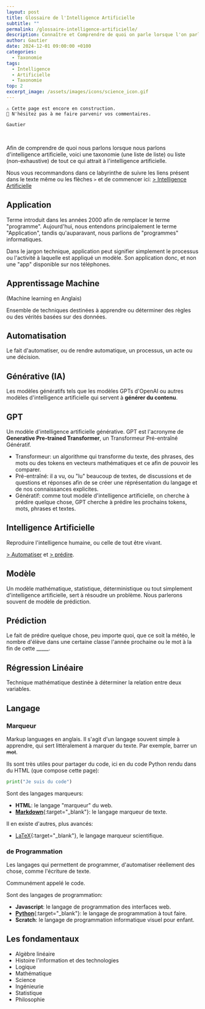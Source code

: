 ```yaml
---
layout: post
title: Glossaire de l'Intelligence Artificielle
subtitle: ""
permalink: /glossaire-intelligence-artificielle/
description: Connaître et Comprendre de quoi on parle lorsque l'on parle d'Intelligence Artificielle.
author: Gautier
date: 2024-12-01 09:00:00 +0100
categories:
  - Taxonomie
tags:
  - Intelligence
  - Artificielle
  - Taxonomie
top: 2
excerpt_image: /assets/images/icons/science_icon.gif
---
```


```text
⚠️ Cette page est encore en construction.
📣 N'hésitez pas à me faire parvenir vos commentaires.

Gautier
```
<br>

Afin de comprendre de quoi nous parlons lorsque nous parlons d'intelligence artificielle, voici une taxonomie (une liste de liste) ou liste (non-exhaustive) de tout ce qui attrait à l'intelligence artificielle.

Nous vous recommandons dans ce labyrinthe de suivre les liens présent dans le texte même ou les flèches `>` et de commencer ici: [> Intelligence Artificielle](#h-intelligence-artificielle)

<!--more-->

## Application

Terme introduit dans les années 2000 afin de remplacer le terme "programme". Aujourd'hui, nous entendons principalement le terme "Application", tandis qu'auparavant, nous parlions de "programmes" informatiques.  

Dans le jargon technique, application peut signifier simplement le processus ou l'activité à laquelle est appliqué un modèle. Son application donc, et non une "app" disponible sur nos téléphones.

## Apprentissage Machine

(Machine learning en Anglais)

Ensemble de techniques destinées à apprendre ou déterminer des règles ou des vérités basées sur des données.

## Automatisation

Le fait d'automatiser, ou de rendre automatique, un processus, un acte ou une décision.

## Générative (IA)

Les modèles génératifs tels que les modèles GPTs d'OpenAI ou autres modèles d'intelligence artificielle qui servent à **générer du contenu**.

## GPT 

Un modèle d'intelligence artificielle générative. GPT est l'acronyme de **Generative Pre-trained Transformer**, un Transformeur Pré-entraîné Génératif.

- Transformeur: un algorithme qui transforme du texte, des phrases, des mots ou des tokens en vecteurs mathématiques et ce afin de pouvoir les comparer.
- Pré-entraîné: il a vu, ou "lu" beaucoup de textes, de discussions et de questions et réponses afin de se créer une réprésentation du langage et de nos connaissances explicites.
- Génératif: comme tout modèle d'intelligence artificielle, on cherche à prédire quelque chose, GPT cherche à prédire les prochains tokens, mots, phrases et textes.

## Intelligence Artificielle

Reproduire l'intelligence humaine, ou celle de tout être vivant.

[> Automatiser](#h-automatisation) et [> prédire](#h-prédiction).

## Modèle

Un modèle mathématique, statistique, déterministique ou tout simplement d'intelligence artificielle, sert à résoudre un problème. Nous parlerons souvent de modèle de prédiction.

## Prédiction 

Le fait de prédire quelque chose, peu importe quoi, que ce soit la météo, le nombre d'élève dans une certaine classe l'année prochaine ou le mot à la fin de cette _____.

## Régression Linéaire

Technique mathématique destinée à déterminer la relation entre deux variables.

## Langage

### Marqueur 

Markup languages en anglais. Il s'agit d'un langage souvent simple à apprendre, qui sert littéralement à marquer du texte. Par exemple, barrer un ~~mot~~.

Ils sont très utiles pour partager du code, ici en du code Python rendu dans du HTML (que compose cette page):

```python
print("Je suis du code")
```

Sont des langages marqueurs:

- **HTML**: le langage "marqueur" du web.
- [**Markdown**](https://learnmarkdown.com/){:target="_blank"}: le langage marqueur de texte.

Il en existe d'autres, plus avancés:

- [LaTeX](https://www.latex-project.org/get/){:target="_blank"}, le langage marqueur scientifique.

### de Programmation 

Les langages qui permettent de programmer, d'automatiser réellement des chose, comme l'écriture de texte.

Communément appelé le code.

Sont des langages de programmation:

- **Javascript**: le langage de programmation des interfaces web.
- [**Python**](/python/){:target="_blank"}: le langage de programmation à tout faire.
- **Scratch**: le langage de programmation informatique visuel pour enfant.

## Les fondamentaux

- Algèbre linéaire
- Histoire l'information et des technologies
- Logique
- Mathématique
- Science
- Ingénieurie
- Statistique
- Philosophie
